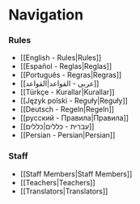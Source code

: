 # Navigation

### Rules
* [[English - Rules|Rules]]
* [[Español - Reglas|Reglas]]
* [[Português - Regras|Regras]]
* [[عربى - القواعد|القواعد]]
* [[Türkçe - Kurallar|Kurallar]]
* [[Język polski - Reguły|Reguły]]
* [[Deutsch - Regeln|Regeln]]
* [[русский - Правила|Правила]]
* [[עִברִית - כללים|כללים]]
* [[Persian - Persian|Persian]]

### Staff

* [[Staff Members|Staff Members]]
* [[Teachers|Teachers]]
* [[Translators|Translators]]